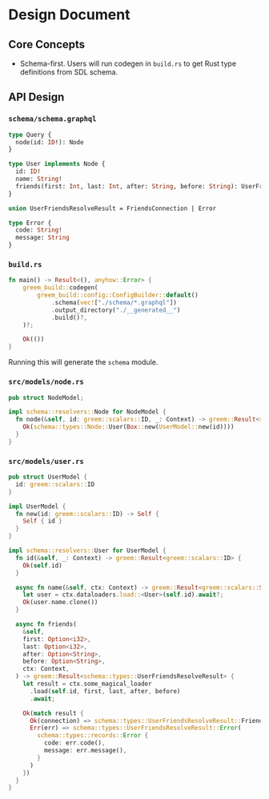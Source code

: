 # Design Document

## Core Concepts

- Schema-first. Users will run codegen in `build.rs` to get Rust type definitions from SDL schema.

## API Design

### `schema/schema.graphql`

```graphql
type Query {
  node(id: ID!): Node
}

type User implements Node {
  id: ID!
  name: String!
  friends(first: Int, last: Int, after: String, before: String): UserFriendsResolveResult
}

union UserFriendsResolveResult = FriendsConnection | Error

type Error {
  code: String!
  message: String
}

```

### `build.rs`

```rs
fn main() -> Result<(), anyhow::Error> {
    greem_build::codegen(
        greem_build::config::ConfigBuilder::default()
            .schema(vec!["./schema/*.graphql"])
            .output_directory("./__generated__")
            .build()?,
    )?;

    Ok(())
}
```

Running this will generate the `schema` module.

### `src/models/node.rs`

```rs
pub struct NodeModel;

impl schema::resolvers::Node for NodeModel {
  fn node(&self, id: greem::scalars::ID, _: Context) -> greem::Result<schema::types::Node> {
    Ok(schema::types::Node::User(Box::new(UserModel::new(id))))
  }
}
```

### `src/models/user.rs`

```rs
pub struct UserModel {
  id: greem::scalars::ID
}

impl UserModel {
  fn new(id: greem::scalars::ID) -> Self {
    Self { id }
  }
}

impl schema::resolvers::User for UserModel {
  fn id(&self, _: Context) -> greem::Result<greem::scalars::ID> {
    Ok(self.id)
  }

  async fn name(&self, ctx: Context) -> greem::Result<greem::scalars::String> {
    let user = ctx.dataloaders.load::<User>(self.id).await?;
    Ok(user.name.clone())
  }

  async fn friends(
    &self,
    first: Option<i32>,
    last: Option<i32>,
    after: Option<String>,
    before: Option<String>,
    ctx: Context,
  ) -> greem::Result<schema::types::UserFriendsResolveResult> {
    let result = ctx.some_magical_loader
      .load(self.id, first, last, after, before)
      .await;

    Ok(match result {
      Ok(connection) => schema::types::UserFriendsResolveResult::FriendsConnection(connection)
      Err(err) => schema::types::UserFriendsResolveResult::Error(
        schema::types::records::Error {
          code: err.code(),
          message: err.message(),
        }
      )
    })
  }
}
```
